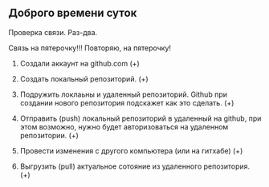 ## Доброго времени суток

Проверка связи. Раз-два.

Связь на пятерочку!!!
Повторяю, на пятерочку!

1. Создали аккаунт на github.com (+)

2. Создать локальный репозиторий. (+)

3. Подружить локлаьны и удаленный репозиторий. Github при создании нового репозитория подскажет как это сделать. (+)

4. Отправить (push) локальный репозиторий в удаленный на github, при этом возможно, нужно будет авторизоваться на удаленном репозитории. (+)

5. Провести изменения с другого компьютера (или на гитхабе) (+)

6. Выгрузить (pull) актуальное сотояние из удаленного репозитория. (+)
